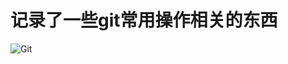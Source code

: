 # 记录了一些git常用操作相关的东西

![Git](https://img2.baidu.com/it/u=2661299581,3512567428&fm=253&fmt=auto&app=138&f=JPEG?w=925&h=244)
